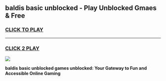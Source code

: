 
## baldis basic unblocked - Play Unblocked Gmaes & Free
<h3>
<a href="https://news.freeplayer.one?title=baldis_basic_unblocked&ref=23F">CLICK TO PLAY</a></h3>
<hr>

<h3>
<a href="https://news.freeplayer.one?title=baldis_basic_unblocked&ref=23F">CLICK 2 PLAY</a>
  
</h3>

<a href="https://news.freeplayer.one?title=baldis_basic_unblocked&ref=23F/"><img src="https://clearcache.store/games.png"></a>


**baldis basic unblocked games unblocked: Your Gateway to Fun and Accessible Online Gaming**
